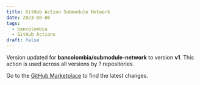 ```yaml
---
title: GitHub Action Submodule Network
date: 2023-08-06
tags:
  - bancolombia
  - GitHub Actions
draft: false
---
```



Version updated for **bancolombia/submodule-network** to version **v1**.
This action is used across all versions by ? repositories.

Go to the [GitHub Marketplace](https://github.com/marketplace/actions/github-action-submodule-network) to find the latest changes.
